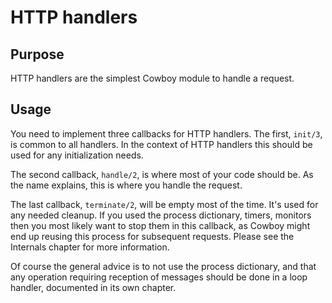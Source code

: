 HTTP handlers
=============

Purpose
-------

HTTP handlers are the simplest Cowboy module to handle a request.

Usage
-----

You need to implement three callbacks for HTTP handlers. The first,
`init/3`, is common to all handlers. In the context of HTTP handlers
this should be used for any initialization needs.

The second callback, `handle/2`, is where most of your code should
be. As the name explains, this is where you handle the request.

The last callback, `terminate/2`, will be empty most of the time.
It's used for any needed cleanup. If you used the process dictionary,
timers, monitors then you most likely want to stop them in this
callback, as Cowboy might end up reusing this process for subsequent
requests. Please see the Internals chapter for more information.

Of course the general advice is to not use the process dictionary,
and that any operation requiring reception of messages should be
done in a loop handler, documented in its own chapter.
